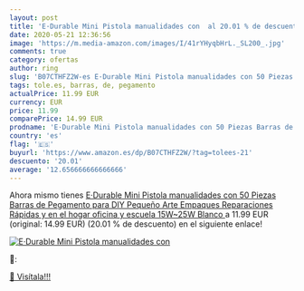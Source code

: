 ```yaml
---
layout: post
title: 'E·Durable Mini Pistola manualidades con  al 20.01 % de descuento'
date: 2020-05-21 12:36:56
image: 'https://m.media-amazon.com/images/I/41rYHyqbHrL._SL200_.jpg'
comments: true
category: ofertas
author: ring
slug: 'B07CTHFZ2W-es E·Durable Mini Pistola manualidades con 50 Piezas Barras...'
tags: tole.es, barras, de, pegamento
actualPrice: 11.99 EUR
currency: EUR
price: 11.99
comparePrice: 14.99 EUR
prodname: 'E·Durable Mini Pistola manualidades con 50 Piezas Barras de Pegamento para DIY Pequeño Arte  Empaques  Reparaciones Rápidas y en el hogar  oficina y escuela   15W~25W  Blanco '
country: 'es'
flag: '🇪🇸'
buyurl: 'https://www.amazon.es/dp/B07CTHFZ2W/?tag=tolees-21'
descuento: '20.01'
average: '12.656666666666666'
---
```


Ahora mismo tienes [E·Durable Mini Pistola manualidades con 50 Piezas Barras de Pegamento para DIY Pequeño Arte  Empaques  Reparaciones Rápidas y en el hogar  oficina y escuela   15W~25W  Blanco ](https://www.amazon.es/dp/B07CTHFZ2W/?tag=tolees-21) a 11.99 EUR (original: 14.99 EUR) (20.01 %  de descuento) en el siguiente enlace!

[![E·Durable Mini Pistola manualidades con ](https://m.media-amazon.com/images/I/41rYHyqbHrL._SL200_.jpg)](https://www.amazon.es/dp/B07CTHFZ2W/?tag=tolees-21)

🔎:


[🛒 Visítala!!!](https://www.amazon.es/dp/B07CTHFZ2W/?tag=tolees-21)

